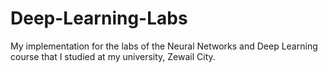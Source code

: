 # Deep-Learning-Labs
My implementation for the labs of the Neural Networks and Deep Learning course that I studied at my university, Zewail City.
